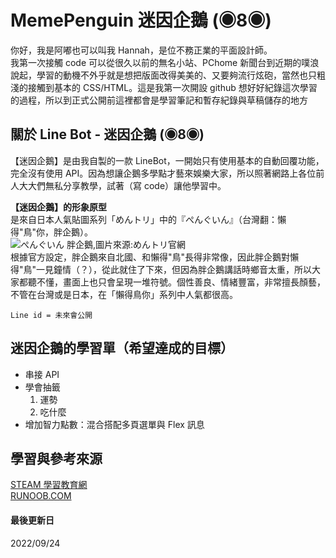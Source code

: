# MemePenguin 迷因企鵝 (◉8◉) 
你好，我是阿嘟也可以叫我 Hannah，是位不務正業的平面設計師。  
我第一次接觸 code 可以從很久以前的無名小站、PChome 新聞台到近期的噗浪說起，學習的動機不外乎就是想把版面改得美美的、又要夠流行炫砲，當然也只粗淺的接觸到基本的 CSS/HTML。這是我第一次開設 github 想好好紀錄這次學習的過程，所以到正式公開前這裡都會是學習筆記和暫存紀錄與草稿儲存的地方
  
## 關於 Line Bot - 迷因企鵝 (◉8◉) 
【迷因企鵝】是由我自製的一款 LineBot，一開始只有使用基本的自動回覆功能，完全沒有使用 API。因為想讓企鵝多學點才藝來娛樂大家，所以照著網路上各位前人大大們無私分享教學，試著（寫 code）讓他學習中。  
  
**【迷因企鵝】的形象原型**  
是來自日本人氣貼圖系列「めんトリ」中的『ぺんぐいん』（台灣翻：懶得"鳥"你，胖企鵝）。  
  ![ぺんぐいん 胖企鵝,圖片來源:めんトリ官網](https://mendotori.jp/image/chara/05-pc.jpg)  
根據官方設定，胖企鵝來自北國、和懶得"鳥"長得非常像，因此胖企鵝對懶得"鳥"一見鐘情（？），從此就住了下來，但因為胖企鵝講話時鄉音太重，所以大家都聽不懂，畫面上也只會呈現一堆符號。個性善良、情緒豐富，非常擅長顏藝，不管在台灣或是日本，在「懶得鳥你」系列中人氣都很高。  
  
```
Line id = 未來會公開
```
  
## 迷因企鵝的學習單（希望達成的目標）  
- 串接 API
- 學會抽籤
  1.  運勢
  2.  吃什麼
- 增加智力點數：混合搭配多頁選單與 Flex 訊息  
  
## 學習與參考來源
[STEAM 學習教育網](https://steam.oxxostudio.tw/category/python/example/line-bot.html)  
[RUNOOB.COM](https://www.runoob.com/python/python-dictionary.html)
  
#### 最後更新日
2022/09/24
